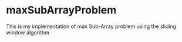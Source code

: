 # maxSubArrayProblem
This is my implementation of max Sub-Array problem using the sliding window algorithm
